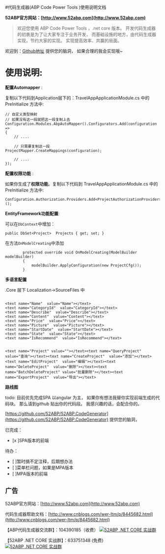 
#代码生成器(ABP Code Power Tools )使用说明文档

**52ABP官方网站：[http://www.52abp.com](http://www.52abp.com)**

>欢迎您使用 ABP Code Power Tools ，.net core 版本。
开发代码生成器的初衷是为了让大家专注于业务开发，
而基础设施的地方，由代码生成器实现，节约大家的实现。
实现提高效率、共赢的局面。

欢迎到：[Github地址](https://github.com/52ABP/52ABP.CodeGenerator) 提供您的脑洞，
如果合理的我会实现哦~

# 使用说明:

**配置Automapper** :

复制以下代码到Application层下的：TravelAppApplicationModule.cs
中的 PreInitialize 方法中:

```
// 自定义类型映射
// 如果没有这一段就把这一段复制上去
Configuration.Modules.AbpAutoMapper().Configurators.Add(configuration =>
{
    // ....

    // 只需要复制这一段
ProjectMapper.CreateMappings(configuration);

    // ....
});

```

**配置权限功能**  :

如果你生成了**权限功能**。复制以下代码到 TravelAppApplicationModule.cs
中的 PreInitialize 方法中:

```
Configuration.Authorization.Providers.Add<ProjectAuthorizationProvider>();

```

**EntityFramework功能配置**:

可以在```DbContext```中增加：

 ```
public DbSet<Project>  Projects { get; set; }

 ```

在方法```OnModelCreating```中添加

```
        protected override void OnModelCreating(ModelBuilder modelBuilder)
        {
            modelBuilder.ApplyConfiguration(new ProjectCfg());
        }

```


**多语言配置**  

.Core 层下 Localization->SourceFiles 中

```

<text name="Name"  value="Name"></text>
<text name="CategoryId"  value="CategoryId"></text>
<text name="Describe"  value="Describe"></text>
<text name="Content"  value="Content"></text>
<text name="Price"  value="Price"></text>
<text name="Picture"  value="Picture"></text>
<text name="StartDate"  value="StartDate"></text>
<text name="State"  value="State"></text>
<text name="IsRecommend"  value="IsRecommend"></text>


<text name="Project" value=""></text><text name="QueryProject"  value="查询"></text><text name="CreateProject"  value="添加"></text><text name="EditProject"  value="编辑"></text><text name="DeleteProject"  value="删除"></text><text name="BatchDeleteProject" value="批量删除"></text><text name="ExportProject"  value="导出"></text>                             

```




 **路线图**

todo: 目前优先完成SPA 以angular 为主，
如果你有想法我替你实现前端生成的代码块。
那么请到github 贴出你的代码段。
我感兴趣的话，会配合你的。

[https://github.com/52ABP/52ABP.CodeGenerator](https://github.com/52ABP/52ABP.CodeGenerator) 提供您的脑洞，

已完成：
- [x ]SPA版本的前端

待办：
- [ ]暂时搞不定注释，后期想办法
- [ ]菜单栏问题，如果是MPA版本
- [ ]MPA版本的前端
## 广告

52ABP官方网站：[http://www.52abp.com](http://www.52abp.com)

代码生成器帮助文档：[http://www.cnblogs.com/wer-ltm/p/8445682.html](http://www.cnblogs.com/wer-ltm/p/8445682.html)

【ABP代码生成器交流群】：104390185（收费）
[![52ABP .NET CORE 实战群](http://pub.idqqimg.com/wpa/images/group.png)](http://shang.qq.com/wpa/qunwpa?idkey=3f301fa3101d3201c391aba77803b523fcc53e59d0c68e6eeb9a79336c366d92)

【52ABP .NET CORE 实战群】：633751348 (免费)
[![52ABP .NET CORE 实战群](http://pub.idqqimg.com/wpa/images/group.png)](https://jq.qq.com/?_wv=1027&k=5pWtBvu)
